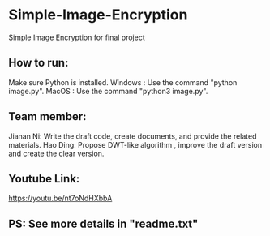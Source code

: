 # Simple-Image-Encryption
Simple Image Encryption for final project

## How to run:
Make sure Python is installed.
Windows : Use the command "python   image.py".
MacOS   : Use the command "python3  image.py".

## Team member:
Jianan Ni: Write the draft code, create documents, and provide the related materials.
Hao Ding: Propose DWT-like algorithm , improve the draft version and create the clear version.  

## Youtube Link:
https://youtu.be/nt7oNdHXbbA

## PS: See more details in "readme.txt"

